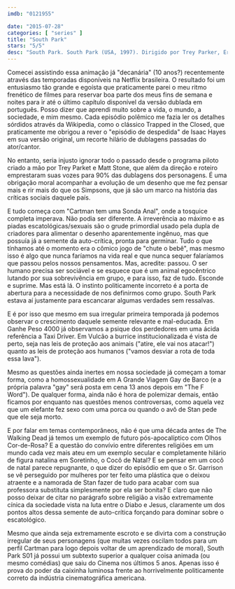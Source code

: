 ```yaml
---
imdb: "0121955"

date: "2015-07-28"
categories: [ "series" ]
title: "South Park"
stars: "5/5"
desc: "South Park. South Park (USA, 1997). Dirigido por Trey Parker, Eric Stough, Matt Stone. Escrito por Trey Parker, Matt Stone, Brian Graden, Kyle McCulloch, Vernon Chatman, David R. Goodman, Erica Rivinoja, Pam Brady, Nancy Pimental. Com Trey Parker, Matt Stone, Mona Marshall, April Stewart, Isaac Hayes."
---
```

Comecei assistindo essa animação já "decanária" (10 anos?) recentemente através das temporadas disponíveis na Netflix brasileira. O resultado foi um entusiasmo tão grande e egoísta que praticamente parei o meu ritmo frenético de filmes para reservar boa parte dos meus fins de semana e noites para ir até o último capítulo disponível da versão dublada em português. Posso dizer que aprendi muito sobre a vida, o mundo, a sociedade, e mim mesmo. Cada episódio polêmico me fazia ler os detalhes sórdidos através da Wikipedia, como o clássico Trapped in the Closed, que praticamente me obrigou a rever o "episódio de despedida" de Isaac Hayes em sua versão original, um recorte hilário de dublagens passadas do ator/cantor.

No entanto, seria injusto ignorar todo o passado desde o programa piloto criado a mão por Trey Parket e Matt Stone, que além da direção e roteiro emprestaram suas vozes para 90% das dublagens dos personagens. É uma obrigação moral acompanhar a evolução de um desenho que me fez pensar mais e rir mais do que os Simpsons, que já são um marco na história das críticas sociais daquele país.

E tudo começa com "Cartman tem uma Sonda Anal", onde a tosquice completa imperava. Não podia ser diferente. A irreverência ao máximo e as piadas escatológicas/sexuais são o grude primordial usado pela dupla de criadores para alimentar o desenho aparentemente ingênuo, mas que possuía já a semente da auto-crítica, pronta para germinar. Tudo o que tínhamos até o momento era o cômico jogo de "chute o bebê", mas mesmo isso é algo que nunca faríamos na vida real e que nunca sequer falaríamos que passou pelos nossos pensamentos. Mas, acredite: passou. O ser humano precisa ser sociável e se esquece que é um animal egocêntrico lutando por sua sobrevivência em grupo, e para isso, faz de tudo. Esconde e suprime. Mas está lá. O instinto politicamente incorreto é a porta de abertura para a necessidade de nos definirmos como grupo. South Park estava aí justamente para escancarar algumas verdades sem ressalvas.

E é por isso que mesmo em sua irregular primeira temporada já podemos observar o crescimento daquele semente relevante e mal-educada. Em Ganhe Peso 4000 já observamos a psique dos perdedores em uma ácida referência a Taxi Driver. Em Vulcão a burrice institucionalizada é vista de perto, seja nas leis de proteção aos animais ("atire, ele vai nos atacar!") quanto as leis de proteção aos humanos ("vamos desviar a rota de toda essa lava").

Mesmo as questões ainda inertes em nossa sociedade já começam a tomar forma, como a homossexualidade em A Grande Viagem Gay de Barco (e a própria palavra "gay" será posta em cena 13 anos depois em "The F Word"). De qualquer forma, ainda não é hora de polemizar demais, então ficamos por enquanto nas questões menos controversas, como aquela vez que um elefante fez sexo com uma porca ou quando o avô de Stan pede que ele seja morto.

E por falar em temas contemporâneos, não é que uma década antes de The Walking Dead já temos um exemplo de futuro pós-apocalíptico com Olhos Cor-de-Rosa? E a questão do convívio entre diferentes religiões em um mundo cada vez mais ateu em um exemplo secular e completamente hilário de figura natalina em Soretinho, o Cocô de Natal? E se pensar em um cocô de natal parece repugnante, o que dizer do episódio em que o Sr. Garrison se vê perseguido por mulheres por ter feito uma plástica que o deixou atraente e a namorada de Stan fazer de tudo para acabar com sua professora substituta simplesmente por ela ser bonita? E claro que não posso deixar de citar no parágrafo sobre religião a visão extremamente cínica da sociedade vista na luta entre o Diabo e Jesus, claramente um dos pontos altos dessa semente de auto-crítica forçando para dominar sobre o escatológico.

Mesmo que ainda seja extremamente escroto e se divirta com a construção irregular de seus personagens (que muitas vezes oscilam todos para um perfil Cartman para logo depois voltar de um aprendizado de moral), South Park S01 já possui um subtexto superior a qualquer coisa animada (ou mesmo comédias) que saiu do Cinema nos últimos 5 anos. Apenas isso é prova do poder da caixinha luminosa frente ao horrivelmente politicamente correto da indústria cinematográfica americana.
